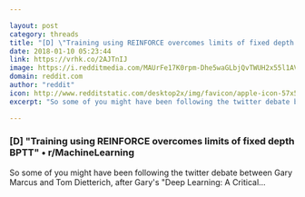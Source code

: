 ```yaml
---

layout: post
category: threads
title: "[D] \"Training using REINFORCE overcomes limits of fixed depth BPTT\""
date: 2018-01-10 05:23:44
link: https://vrhk.co/2AJTnIJ
image: https://i.redditmedia.com/MAUrFe17K0rpm-Dhe5waGLbjQvTWUH2x55l1AVxDDUE.jpg?w=216&s=744dbbe5911fbef2cb80237137485f08
domain: reddit.com
author: "reddit"
icon: http://www.redditstatic.com/desktop2x/img/favicon/apple-icon-57x57.png
excerpt: "So some of you might have been following the twitter debate between Gary Marcus and Tom Dietterich, after Gary's \"Deep Learning: A Critical..."

---
```


### [D] "Training using REINFORCE overcomes limits of fixed depth BPTT" • r/MachineLearning

So some of you might have been following the twitter debate between Gary Marcus and Tom Dietterich, after Gary's "Deep Learning: A Critical...